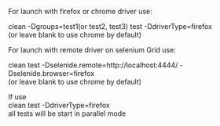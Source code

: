 For launch with firefox or chrome driver use:  

clean -Dgroups=test1(or test2, test3) test -DdriverType=firefox  
(or leave blank to use chrome by default)

For launch with remote driver on selenium Grid use:  

clean test -Dselenide.remote=http://localhost:4444/ -Dselenide.browser=firefox  
(or leave blank to use chrome by default)

If use  
clean test -DdriverType=firefox  
all tests will be start in parallel mode
 
